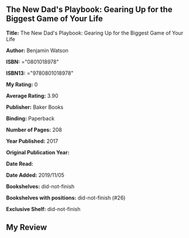 ## The New Dad's Playbook: Gearing Up for the Biggest Game of Your Life

**Title:** The New Dad's Playbook: Gearing Up for the Biggest Game of Your Life

**Author:** Benjamin Watson

**ISBN:** ="0801018978"

**ISBN13:** ="9780801018978"

**My Rating:** 0

**Average Rating:** 3.90

**Publisher:** Baker Books

**Binding:** Paperback

**Number of Pages:** 208

**Year Published:** 2017

**Original Publication Year:** 

**Date Read:** 

**Date Added:** 2019/11/05

**Bookshelves:** did-not-finish

**Bookshelves with positions:** did-not-finish (#26)

**Exclusive Shelf:** did-not-finish


## My Review


